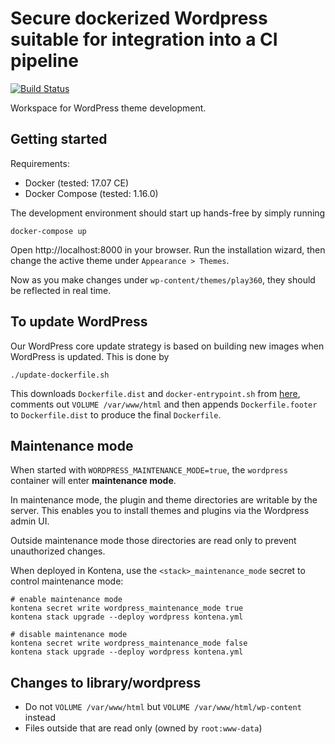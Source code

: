 # Secure dockerized Wordpress suitable for integration into a CI pipeline

[![Build Status](https://drone.plat2.leonidasoy.fi/api/badges/leonidas/leonidas-2017/status.svg)](https://drone.plat2.leonidasoy.fi/leonidas/leonidas-2017)

Workspace for WordPress theme development.

## Getting started

Requirements:

* Docker (tested: 17.07 CE)
* Docker Compose (tested: 1.16.0)

The development environment should start up hands-free by simply running

    docker-compose up

Open http://localhost:8000 in your browser. Run the installation wizard, then change the active theme under `Appearance > Themes`.

Now as you make changes under `wp-content/themes/play360`, they should be reflected in real time.

## To update WordPress

Our WordPress core update strategy is based on building new images when WordPress is updated. This is done by

    ./update-dockerfile.sh

This downloads `Dockerfile.dist` and `docker-entrypoint.sh` from [here](https://github.com/docker-library/wordpress/tree/master/php5.6/apache), comments out `VOLUME /var/www/html` and then appends `Dockerfile.footer` to `Dockerfile.dist` to produce the final `Dockerfile`.

## Maintenance mode

When started with `WORDPRESS_MAINTENANCE_MODE=true`, the `wordpress` container will enter **maintenance mode**.

In maintenance mode, the plugin and theme directories are writable by the server. This enables you to install themes and plugins via the Wordpress admin UI.

Outside maintenance mode those directories are read only to prevent unauthorized changes.

When deployed in Kontena, use the `<stack>_maintenance_mode` secret to control maintenance mode:

    # enable maintenance mode
    kontena secret write wordpress_maintenance_mode true
    kontena stack upgrade --deploy wordpress kontena.yml

    # disable maintenance mode
    kontena secret write wordpress_maintenance_mode false
    kontena stack upgrade --deploy wordpress kontena.yml

## Changes to library/wordpress

* Do not `VOLUME /var/www/html` but `VOLUME /var/www/html/wp-content` instead
* Files outside that are read only (owned by `root:www-data`)
